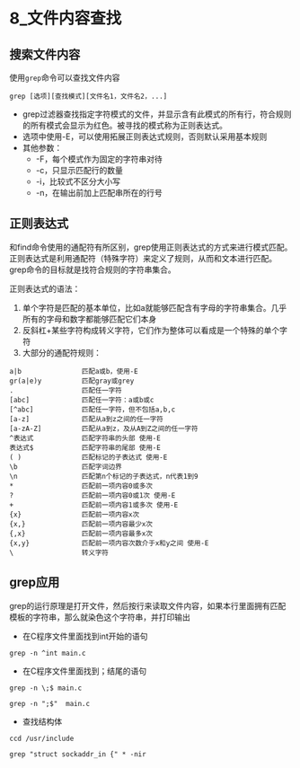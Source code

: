 # 8_文件内容查找

## 搜索文件内容

使用`grep`命令可以查找文件内容

`grep [选项][查找模式][文件名1，文件名2，...]`

- grep过滤器查找指定字符模式的文件，并显示含有此模式的所有行，符合规则的所有模式会显示为红色。被寻找的模式称为正则表达式。
- 选项中使用-E，可以使用拓展正则表达式规则，否则默认采用基本规则
- 其他参数：
  - -F，每个模式作为固定的字符串对待
  - -c，只显示匹配行的数量
  - -i，比较式不区分大小写
  - -n，在输出前加上匹配串所在的行号



## 正则表达式

和find命令使用的通配符有所区别，grep使用正则表达式的方式来进行模式匹配。正则表达式是利用通配符（特殊字符）来定义了规则，从而和文本进行匹配。grep命令的目标就是找符合规则的字符串集合。

正则表达式的语法：

1. 单个字符是匹配的基本单位，比如a就能够匹配含有字母的字符串集合。几乎所有的字母和数字都能够匹配它们本身
2. 反斜杠+某些字符构成转义字符，它们作为整体可以看成是一个特殊的单个字符
3. 大部分的通配符规则：

```
a|b				  匹配a或b，使用-E
gr(a|e)y		  匹配gray或grey
.				  匹配任一字符
[abc]			  匹配任一字符：a或b或c
[^abc]			  匹配任一字符，但不包括a,b,c
[a-z]			  匹配从a到z之间的任一字符
[a-zA-Z]		  匹配从a到z，及从A到Z之间的任一字符
^表达式		  	匹配字符串的头部 使用-E
表达式$			匹配字符串的尾部 使用-E
( )				  匹配标记的子表达式 使用-E
\b				  匹配字词边界
\n				  匹配第n个标记的子表达式，n代表1到9
*				  匹配前一项内容0或多次
?				  匹配前一项内容0或1次 使用-E
+				  匹配前一项内容1或多次 使用-E
{x}				  匹配前一项内容x次
{x,}			  匹配前一项内容最少x次
{,x}			  匹配前一项内容最多x次
{x,y}			  匹配前一项内容次数介于x和y之间 使用-E			
\				  转义字符
```



## grep应用

grep的运行原理是打开文件，然后按行来读取文件内容，如果本行里面拥有匹配模板的字符串，那么就染色这个字符串，并打印输出

- 在C程序文件里面找到int开始的语句

`grep -n ^int main.c`

- 在C程序文件里面找到；结尾的语句

`grep -n \;$ main.c`

`grep -n ";$"  main.c`

- 查找结构体

`ccd /usr/include`

`grep "struct sockaddr_in {" * -nir`
